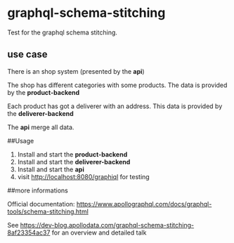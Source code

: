 # graphql-schema-stitching
Test for the graphql schema stitching.

## use case

There is an shop system (presented by the **api**)

The shop has different categories with some products. The data is provided by the **product-backend**

Each product has got a deliverer with an address. This data is provided by the **deliverer-backend**

The **api** merge all data.

##Usage

1. Install and start the **product-backend**
2. Install and start the **deliverer-backend**
3. Install and start the **api**
3. visit [http://localhost:8080/graphiql](http://localhost:8080/graphiql) for testing


##more informations

Official documentation: https://www.apollographql.com/docs/graphql-tools/schema-stitching.html

See https://dev-blog.apollodata.com/graphql-schema-stitching-8af23354ac37 for an overview and detailed talk


